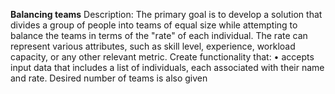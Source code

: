 **Balancing teams**
Description:
The primary goal is to develop a solution that divides a group of people into teams of equal size 
while attempting to balance the teams in terms of the "rate" of each individual. The rate can 
represent various attributes, such as skill level, experience, workload capacity, or any other relevant 
metric.
Create functionality that:
• accepts input data that includes a list of individuals, each associated with their name and 
rate. Desired number of teams is also given

